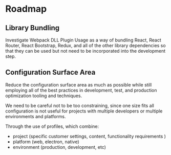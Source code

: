 # Roadmap

## Library Bundling

Investigate Webpack DLL Plugin Usage as a way of bundling React, React Router, React Bootstrap, Redux, and all of the other library dependencies so that they can be used but not need to be incorporated into the development step.

## Configuration Surface Area

Reduce the configuration surface area as much as possible while still employing all of the best practices in development, test, and production optimization tooling and techniques.

We need to be careful not to be too constraining, since one size fits all configuration is not useful for projects with multiple developers or multiple environments and platforms.

Through the use of profiles, which combine:

- project (specific customer settings, content, functionality requirements )
- platform (web, electron, native)
- environment (production, development, etc)

